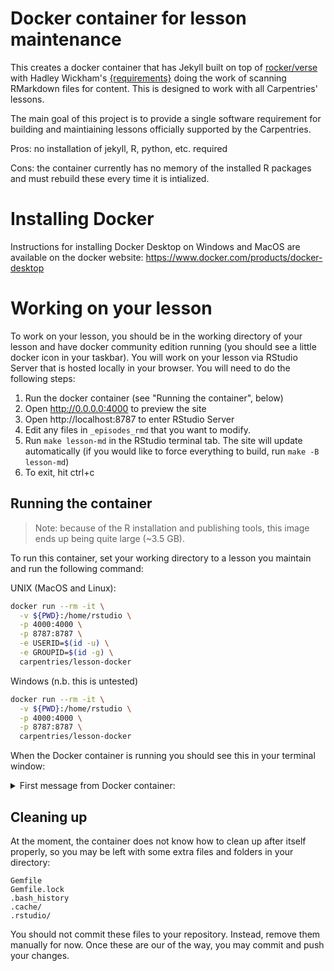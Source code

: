 # Docker container for lesson maintenance

This creates a docker container that has Jekyll built on top of 
[rocker/verse] with Hadley Wickham's [{requirements}] doing the work of
scanning RMarkdown files for content. This is designed to work with all 
Carpentries' lessons. 

The main goal of this project is to provide a single software requirement for
building and maintiaining lessons officially supported by the Carpentries.

Pros: no installation of jekyll, R, python, etc. required

Cons: the container currently has no memory of the installed R packages and must
rebuild these every time it is intialized. 

# Installing Docker

Instructions for installing Docker Desktop on Windows and MacOS are available
on the docker website: <https://www.docker.com/products/docker-desktop>

# Working on your lesson

To work on your lesson, you should be in the working directory of your lesson 
and have docker community edition running (you should see a little docker icon
in your taskbar). You will work on your lesson via RStudio Server that is hosted
locally in your browser. You will need to do the following steps:

1. Run the docker container (see "Running the container", below)
2. Open http://0.0.0.0:4000 to preview the site
3. Open http://localhost:8787 to enter RStudio Server
4. Edit any files in `_episodes_rmd` that you want to modify.
5. Run `make lesson-md` in the RStudio terminal tab. The site will update
   automatically (if you would like to force everything to build, 
   run `make -B lesson-md`)
6. To exit, hit ctrl+c

## Running the container

> Note: because of the R installation and publishing tools, this image ends up 
> being quite large (~3.5 GB).

To run this container, set your working directory to a lesson you maintain and
run the following command:

UNIX (MacOS and Linux):

```sh
docker run --rm -it \
  -v ${PWD}:/home/rstudio \
  -p 4000:4000 \
  -p 8787:8787 \
  -e USERID=$(id -u) \
  -e GROUPID=$(id -g) \
  carpentries/lesson-docker
```

Windows (n.b. this is untested)

```sh
docker run --rm -it \
  -v ${PWD}:/home/rstudio \
  -p 4000:4000 \
  -p 8787:8787 \
  carpentries/lesson-docker
```

When the Docker container is running you should see this in your terminal window:


<details>

<summary>First message from Docker container:</summary>

```sh


This is the alpha test of The Carpentries Lesson Template docker image.
Please open an issue if you find any problems or have suggestions:
<https://github.com/carpentries/lesson-docker/issues/new>

-----------------------------------------------------------------------------------
 ->> Open RStudio: <http://localhost:8787> <<-
 ->> Preview Site:   <http://0.0.0.0:4000> <<-

 Username: rstudio
 Password: yourpasswordhere

Once you are in RStudio in your browser, edit any of the files in `_episodes_rmd/`
and then run `make lesson-md` in the Terminal tab to render the lessons. The
website will update automatically.
-----------------------------------------------------------------------------------

When you are finished, close the browser windows and use ctrl+c to exit
this session.

[s6-init] making user provided files available at /var/run/s6/etc...exited 0.
[s6-init] ensuring user provided files have correct perms...exited 0.
[fix-attrs.d] applying ownership & permissions fixes...
[fix-attrs.d] done.
[cont-init.d] executing container initialization scripts...
[cont-init.d] add: executing... 
Nothing additional to add
[cont-init.d] add: exited 0.
[cont-init.d] userconf: executing... 
deleting user rstudio
creating new rstudio with UID 1001
useradd: warning: the home directory already exists.
Not copying any file from skel directory into it.
mkdir: cannot create directory ‘/home/rstudio’: File exists
Modifying primary group rstudio
Primary group ID is now custom_group 1001
[cont-init.d] userconf: exited 0.
[cont-init.d] done.
[services.d] starting services
[services.d] done.
Configuration file: /home/rstudio/_config.yml
            Source: /home/rstudio
       Destination: /home/rstudio/_site
 Incremental build: disabled. Enable with --incremental
      Generating... 
                    done in 0.899 seconds.
 Auto-regeneration: enabled for '/home/rstudio'
    Server address: http://0.0.0.0:4000
  Server running... press ctrl-c to stop.
```

</details>

## Cleaning up

At the moment, the container does not know how to clean up after itself properly,
so you may be left with some extra files and folders in your directory:

```
Gemfile
Gemfile.lock
.bash_history
.cache/
.rstudio/
```

You should not commit these files to your repository. Instead, remove them
manually for now. Once these are our of the way, you may commit and push your
changes.

[rocker/verse]: https://www.rocker-project.org/
[{requirements}]: https://github.com/hadley/requirements
